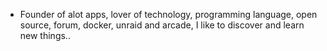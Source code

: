 - Founder of alot apps, lover of technology, programming language, open source, forum, docker, unraid and arcade, I like to discover and learn new things..
  <br>



































































































































































































































































































































































































































































































































































